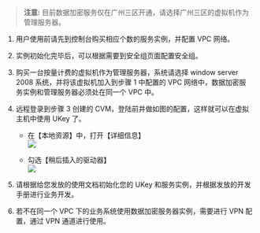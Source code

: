 >**注意:**
>目前数据加密服务仅在广州三区开通，请选择广州三区的虚拟机作为管理服务器。

1. 用户使用前请先到控制台购买相应个数的服务实例，并配置 VPC 网络。

2. 实例初始化完毕后，可以根据需要到安全组页面配置安全组。

3. 购买一台按量计费的虚拟机作为管理服务器，系统请选择 window server 2008 系统，并将该虚拟机加入到步骤 1 中配置的 VPC 网络中，数据加密服务实例和管理服务器必须处在同一个 VPC 中。

4. 远程登录到步骤 3 创建的 CVM，登陆前并做如图的配置，这样就可以在虚拟主机中使用 UKey 了。         
	- 在【本地资源】中，打开【详细信息】  
	![](http://imgcache.tcecqpoc.fsphere.cn/image/mc.qcloudimg.com/static/img/46d653565181f7c56d7165bd2f762c0d/image1.png)  

	- 勾选【稍后插入的驱动器】  
	![](http://imgcache.tcecqpoc.fsphere.cn/image/mc.qcloudimg.com/static/img/567ca05ca259640baf0d0faa16f91be2/image2.png)

5. 请根据给您发放的使用文档初始化您的 UKey 和服务实例，并根据发放的开发手册进行业务开发。

6. 若不在同一个 VPC 下的业务系统使用数据加密服务器实例，需要进行 VPN 配置，通过 VPN 通道进行使用。